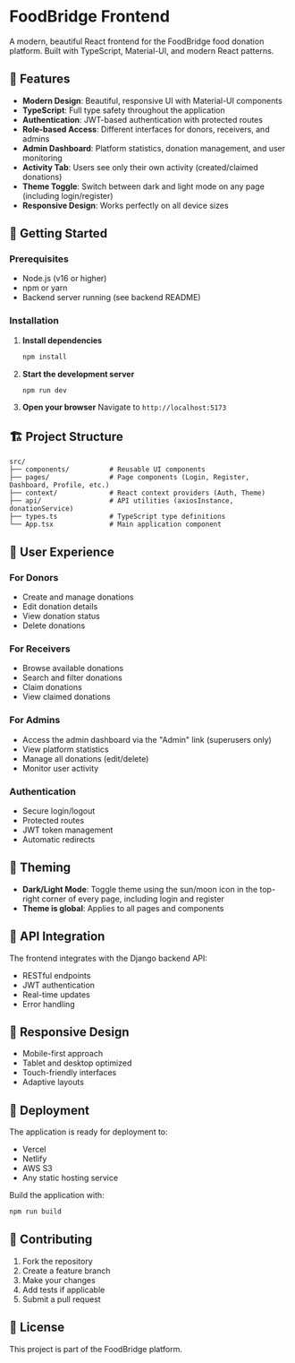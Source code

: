 # FoodBridge Frontend

A modern, beautiful React frontend for the FoodBridge food donation platform. Built with TypeScript, Material-UI, and modern React patterns.

## 🎨 Features

- **Modern Design**: Beautiful, responsive UI with Material-UI components
- **TypeScript**: Full type safety throughout the application
- **Authentication**: JWT-based authentication with protected routes
- **Role-based Access**: Different interfaces for donors, receivers, and admins
- **Admin Dashboard**: Platform statistics, donation management, and user monitoring
- **Activity Tab**: Users see only their own activity (created/claimed donations)
- **Theme Toggle**: Switch between dark and light mode on any page (including login/register)
- **Responsive Design**: Works perfectly on all device sizes

## 🚀 Getting Started

### Prerequisites

- Node.js (v16 or higher)
- npm or yarn
- Backend server running (see backend README)

### Installation

1. **Install dependencies**
   ```bash
   npm install
   ```

2. **Start the development server**
   ```bash
   npm run dev
   ```

3. **Open your browser**
   Navigate to `http://localhost:5173`

## 🏗️ Project Structure

```
src/
├── components/          # Reusable UI components
├── pages/               # Page components (Login, Register, Dashboard, Profile, etc.)
├── context/             # React context providers (Auth, Theme)
├── api/                 # API utilities (axiosInstance, donationService)
├── types.ts             # TypeScript type definitions
└── App.tsx              # Main application component
```

## 🌟 User Experience

### For Donors
- Create and manage donations
- Edit donation details
- View donation status
- Delete donations

### For Receivers
- Browse available donations
- Search and filter donations
- Claim donations
- View claimed donations

### For Admins
- Access the admin dashboard via the "Admin" link (superusers only)
- View platform statistics
- Manage all donations (edit/delete)
- Monitor user activity

### Authentication
- Secure login/logout
- Protected routes
- JWT token management
- Automatic redirects

## 🎨 Theming
- **Dark/Light Mode**: Toggle theme using the sun/moon icon in the top-right corner of every page, including login and register
- **Theme is global**: Applies to all pages and components

## 🔗 API Integration

The frontend integrates with the Django backend API:
- RESTful endpoints
- JWT authentication
- Real-time updates
- Error handling

## 📱 Responsive Design

- Mobile-first approach
- Tablet and desktop optimized
- Touch-friendly interfaces
- Adaptive layouts

## 🚀 Deployment

The application is ready for deployment to:
- Vercel
- Netlify
- AWS S3
- Any static hosting service

Build the application with:
```bash
npm run build
```

## 🤝 Contributing

1. Fork the repository
2. Create a feature branch
3. Make your changes
4. Add tests if applicable
5. Submit a pull request

## 📄 License

This project is part of the FoodBridge platform.
